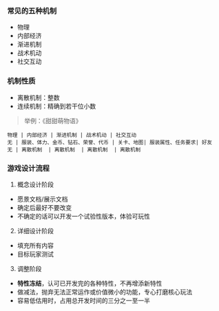  ### 常见的五种机制 
- 物理
- 内部经济
- 渐进机制
- 战术机动
- 社交互动


 ### 机制性质 
- 离散机制：整数
- 连续机制：精确到若干位小数

> 举例：《甜甜萌物语》

```table 
物理 | 内部经济 | 渐进机制 | 战术机动 | 社交互动
无 | 服装、体力、金币、钻石、荣誉、代币 | 关卡、地图| 服装属性、任务要求| 好友
无 | 离散机制  | 离散机制  | 离散机制  | 离散机制
```


 ### 游戏设计流程 
1. 概念设计阶段
  - 愿景文档/展示文档
  - 确定后最好不要改变
  - 不确定的话可以开发一个试验性版本，体验可玩性
2. 详细设计阶段
  - 填充所有内容
  - 目标玩家测试
3. 调整阶段
  - **特性冻结**，认可已开发完的各种特性，不再增添新特性
  - 做减法，抛弃无法正常运作或价值微小的功能，专心打磨核心玩法
  - 容易低估用时，占用总开发时间的三分之一至一半